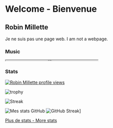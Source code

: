 # Welcome - Bienvenue

## Robin Millette

Je ne suis pas une page web. I am not a webpage.

### Music

<iframe height="2em" src='https://scrobble.observer/user/millette?theme=plain'></iframe>

### Stats

[![Robin Millette profile views](https://u8views.com/api/v1/github/profiles/50741/views/day-week-month-total-count.svg)](https://u8views.com/github/millette)

![trophy](https://github-profile-trophy.vercel.app/?username=millette&theme=onedark)

![Streak](https://api.atuin.sh/img/millette.png?token=76a3a7bd13d01fa47ac0719bddb0484a5cc73b4b)

![Mes stats GitHub](https://github-readme-stats.vercel.app/api?username=millette) ![GitHub Streak](https://streak-stats.demolab.com?user=millette&theme=submarine-flowers&locale=fr&date_format=n%2Fj%5B%2FY%5D)]

[Plus de stats - More stats](https://metrics.lecoq.io/insights/millette)

